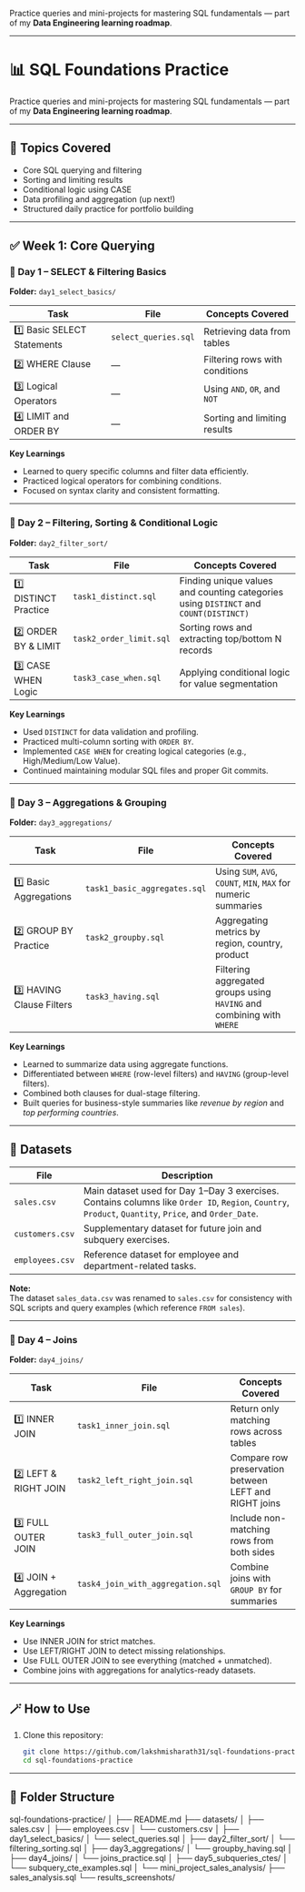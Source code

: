 
Practice queries and mini-projects for mastering SQL fundamentals — part of my **Data Engineering learning roadmap**.  

---
# 📊 SQL Foundations Practice  

Practice queries and mini-projects for mastering SQL fundamentals — part of my **Data Engineering learning roadmap**.  

---

## 🧠 Topics Covered  
- Core SQL querying and filtering  
- Sorting and limiting results  
- Conditional logic using CASE  
- Data profiling and aggregation (up next!)  
- Structured daily practice for portfolio building  

---

## ✅ Week 1: Core Querying  

### 📘 Day 1 – SELECT & Filtering Basics  
**Folder:** `day1_select_basics/`  

| Task | File | Concepts Covered |
|------|------|------------------|
| 1️⃣ Basic SELECT Statements | `select_queries.sql` | Retrieving data from tables |
| 2️⃣ WHERE Clause | — | Filtering rows with conditions |
| 3️⃣ Logical Operators | — | Using `AND`, `OR`, and `NOT` |
| 4️⃣ LIMIT and ORDER BY | — | Sorting and limiting results |

**Key Learnings**  
- Learned to query specific columns and filter data efficiently.  
- Practiced logical operators for combining conditions.  
- Focused on syntax clarity and consistent formatting.  

---

### 📘 Day 2 – Filtering, Sorting & Conditional Logic  
**Folder:** `day2_filter_sort/`  

| Task | File | Concepts Covered |
|------|------|------------------|
| 1️⃣ DISTINCT Practice | `task1_distinct.sql` | Finding unique values and counting categories using `DISTINCT` and `COUNT(DISTINCT)` |
| 2️⃣ ORDER BY & LIMIT | `task2_order_limit.sql` | Sorting rows and extracting top/bottom N records |
| 3️⃣ CASE WHEN Logic | `task3_case_when.sql` | Applying conditional logic for value segmentation |

**Key Learnings**  
- Used `DISTINCT` for data validation and profiling.  
- Practiced multi-column sorting with `ORDER BY`.  
- Implemented `CASE WHEN` for creating logical categories (e.g., High/Medium/Low Value).  
- Continued maintaining modular SQL files and proper Git commits.  

---

### 📘 Day 3 – Aggregations & Grouping  
**Folder:** `day3_aggregations/`  

| Task | File | Concepts Covered |
|------|------|------------------|
| 1️⃣ Basic Aggregations | `task1_basic_aggregates.sql` | Using `SUM`, `AVG`, `COUNT`, `MIN`, `MAX` for numeric summaries |
| 2️⃣ GROUP BY Practice | `task2_groupby.sql` | Aggregating metrics by region, country, product |
| 3️⃣ HAVING Clause Filters | `task3_having.sql` | Filtering aggregated groups using `HAVING` and combining with `WHERE` |

**Key Learnings**  
- Learned to summarize data using aggregate functions.  
- Differentiated between `WHERE` (row-level filters) and `HAVING` (group-level filters).  
- Combined both clauses for dual-stage filtering.  
- Built queries for business-style summaries like *revenue by region* and *top performing countries*.  

---

## 📂 Datasets

| File | Description |
|------|--------------|
| `sales.csv` | Main dataset used for Day 1–Day 3 exercises. Contains columns like `Order ID`, `Region`, `Country`, `Product`, `Quantity`, `Price`, and `Order_Date`. |
| `customers.csv` | Supplementary dataset for future join and subquery exercises. |
| `employees.csv` | Reference dataset for employee and department-related tasks. |

**Note:**  
The dataset `sales_data.csv` was renamed to `sales.csv` for consistency with SQL scripts and query examples (which reference `FROM sales`).

---

### 📘 Day 4 – Joins
**Folder:** `day4_joins/`

| Task | File | Concepts Covered |
|------|------|------------------|
| 1️⃣ INNER JOIN | `task1_inner_join.sql` | Return only matching rows across tables |
| 2️⃣ LEFT & RIGHT JOIN | `task2_left_right_join.sql` | Compare row preservation between LEFT and RIGHT joins |
| 3️⃣ FULL OUTER JOIN | `task3_full_outer_join.sql` | Include non-matching rows from both sides |
| 4️⃣ JOIN + Aggregation | `task4_join_with_aggregation.sql` | Combine joins with `GROUP BY` for summaries |

**Key Learnings**
- Use INNER JOIN for strict matches.
- Use LEFT/RIGHT JOIN to detect missing relationships.
- Use FULL OUTER JOIN to see everything (matched + unmatched).
- Combine joins with aggregations for analytics-ready datasets.

---
## 🪄 How to Use

1. Clone this repository:
   ```bash
   git clone https://github.com/lakshmisharath31/sql-foundations-practice.git
   cd sql-foundations-practice
___

## 📂 Folder Structure
sql-foundations-practice/
│
├── README.md
├── datasets/
│   ├── sales.csv
│   ├── employees.csv
│   └── customers.csv
│
├── day1_select_basics/
│   └── select_queries.sql
│
├── day2_filter_sort/
│   └── filtering_sorting.sql
│
├── day3_aggregations/
│   └── groupby_having.sql
│
├── day4_joins/
│   └── joins_practice.sql
│
├── day5_subqueries_ctes/
│   └── subquery_cte_examples.sql
│
└── mini_project_sales_analysis/
    ├── sales_analysis.sql
    └── results_screenshots/